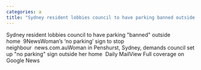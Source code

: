 ```yaml
---
categories: a
title: "Sydney resident lobbies council to have parking banned outside home  9News"
---
```

Sydney resident lobbies council to have parking "banned" outside home&nbsp;&nbsp;9NewsWoman’s ‘no parking’ sign to stop neighbour&nbsp;&nbsp;news.com.auWoman in Penshurst, Sydney, demands council set up "no parking" sign outside her home&nbsp;&nbsp;Daily MailView Full coverage on Google News